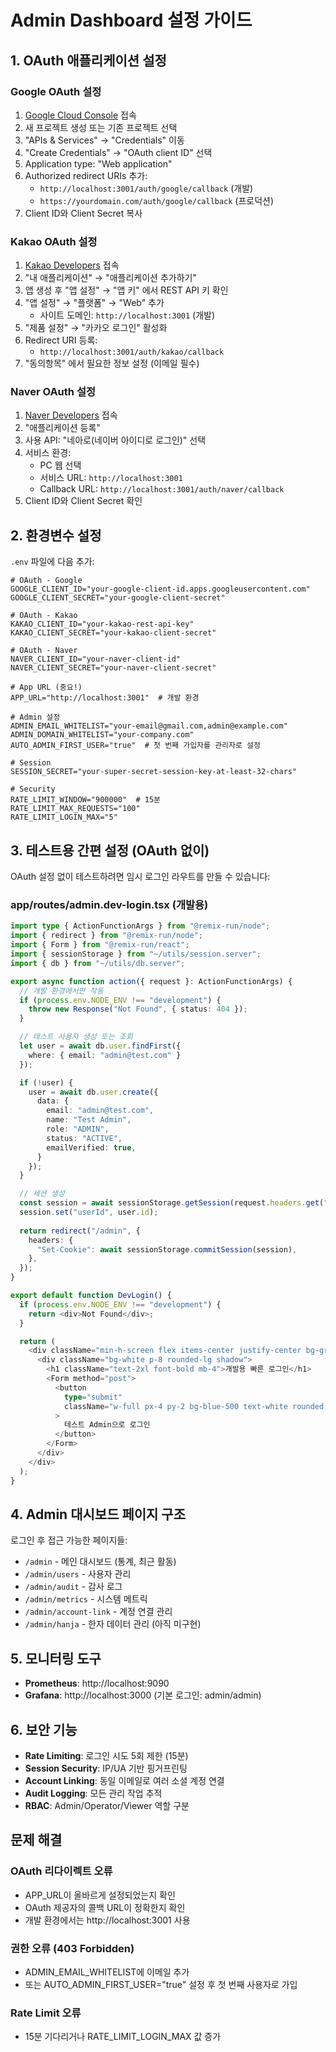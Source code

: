 # Admin Dashboard 설정 가이드

## 1. OAuth 애플리케이션 설정

### Google OAuth 설정
1. [Google Cloud Console](https://console.cloud.google.com/) 접속
2. 새 프로젝트 생성 또는 기존 프로젝트 선택
3. "APIs & Services" → "Credentials" 이동
4. "Create Credentials" → "OAuth client ID" 선택
5. Application type: "Web application"
6. Authorized redirect URIs 추가:
   - `http://localhost:3001/auth/google/callback` (개발)
   - `https://yourdomain.com/auth/google/callback` (프로덕션)
7. Client ID와 Client Secret 복사

### Kakao OAuth 설정
1. [Kakao Developers](https://developers.kakao.com/) 접속
2. "내 애플리케이션" → "애플리케이션 추가하기"
3. 앱 생성 후 "앱 설정" → "앱 키" 에서 REST API 키 확인
4. "앱 설정" → "플랫폼" → "Web" 추가
   - 사이트 도메인: `http://localhost:3001` (개발)
5. "제품 설정" → "카카오 로그인" 활성화
6. Redirect URI 등록:
   - `http://localhost:3001/auth/kakao/callback`
7. "동의항목" 에서 필요한 정보 설정 (이메일 필수)

### Naver OAuth 설정
1. [Naver Developers](https://developers.naver.com/apps/#/register) 접속
2. "애플리케이션 등록"
3. 사용 API: "네아로(네이버 아이디로 로그인)" 선택
4. 서비스 환경:
   - PC 웹 선택
   - 서비스 URL: `http://localhost:3001`
   - Callback URL: `http://localhost:3001/auth/naver/callback`
5. Client ID와 Client Secret 확인

## 2. 환경변수 설정

`.env` 파일에 다음 추가:

```env
# OAuth - Google
GOOGLE_CLIENT_ID="your-google-client-id.apps.googleusercontent.com"
GOOGLE_CLIENT_SECRET="your-google-client-secret"

# OAuth - Kakao
KAKAO_CLIENT_ID="your-kakao-rest-api-key"
KAKAO_CLIENT_SECRET="your-kakao-client-secret"

# OAuth - Naver
NAVER_CLIENT_ID="your-naver-client-id"
NAVER_CLIENT_SECRET="your-naver-client-secret"

# App URL (중요!)
APP_URL="http://localhost:3001"  # 개발 환경

# Admin 설정
ADMIN_EMAIL_WHITELIST="your-email@gmail.com,admin@example.com"
ADMIN_DOMAIN_WHITELIST="your-company.com"
AUTO_ADMIN_FIRST_USER="true"  # 첫 번째 가입자를 관리자로 설정

# Session
SESSION_SECRET="your-super-secret-session-key-at-least-32-chars"

# Security
RATE_LIMIT_WINDOW="900000"  # 15분
RATE_LIMIT_MAX_REQUESTS="100"
RATE_LIMIT_LOGIN_MAX="5"
```

## 3. 테스트용 간편 설정 (OAuth 없이)

OAuth 설정 없이 테스트하려면 임시 로그인 라우트를 만들 수 있습니다:

### app/routes/admin.dev-login.tsx (개발용)
```typescript
import type { ActionFunctionArgs } from "@remix-run/node";
import { redirect } from "@remix-run/node";
import { Form } from "@remix-run/react";
import { sessionStorage } from "~/utils/session.server";
import { db } from "~/utils/db.server";

export async function action({ request }: ActionFunctionArgs) {
  // 개발 환경에서만 작동
  if (process.env.NODE_ENV !== "development") {
    throw new Response("Not Found", { status: 404 });
  }

  // 테스트 사용자 생성 또는 조회
  let user = await db.user.findFirst({
    where: { email: "admin@test.com" }
  });

  if (!user) {
    user = await db.user.create({
      data: {
        email: "admin@test.com",
        name: "Test Admin",
        role: "ADMIN",
        status: "ACTIVE",
        emailVerified: true,
      }
    });
  }

  // 세션 생성
  const session = await sessionStorage.getSession(request.headers.get("Cookie"));
  session.set("userId", user.id);
  
  return redirect("/admin", {
    headers: {
      "Set-Cookie": await sessionStorage.commitSession(session),
    },
  });
}

export default function DevLogin() {
  if (process.env.NODE_ENV !== "development") {
    return <div>Not Found</div>;
  }

  return (
    <div className="min-h-screen flex items-center justify-center bg-gray-50">
      <div className="bg-white p-8 rounded-lg shadow">
        <h1 className="text-2xl font-bold mb-4">개발용 빠른 로그인</h1>
        <Form method="post">
          <button
            type="submit"
            className="w-full px-4 py-2 bg-blue-500 text-white rounded hover:bg-blue-600"
          >
            테스트 Admin으로 로그인
          </button>
        </Form>
      </div>
    </div>
  );
}
```

## 4. Admin 대시보드 페이지 구조

로그인 후 접근 가능한 페이지들:

- `/admin` - 메인 대시보드 (통계, 최근 활동)
- `/admin/users` - 사용자 관리
- `/admin/audit` - 감사 로그
- `/admin/metrics` - 시스템 메트릭
- `/admin/account-link` - 계정 연결 관리
- `/admin/hanja` - 한자 데이터 관리 (아직 미구현)

## 5. 모니터링 도구

- **Prometheus**: http://localhost:9090
- **Grafana**: http://localhost:3000 (기본 로그인: admin/admin)

## 6. 보안 기능

- **Rate Limiting**: 로그인 시도 5회 제한 (15분)
- **Session Security**: IP/UA 기반 핑거프린팅
- **Account Linking**: 동일 이메일로 여러 소셜 계정 연결
- **Audit Logging**: 모든 관리 작업 추적
- **RBAC**: Admin/Operator/Viewer 역할 구분

## 문제 해결

### OAuth 리다이렉트 오류
- APP_URL이 올바르게 설정되었는지 확인
- OAuth 제공자의 콜백 URL이 정확한지 확인
- 개발 환경에서는 http://localhost:3001 사용

### 권한 오류 (403 Forbidden)
- ADMIN_EMAIL_WHITELIST에 이메일 추가
- 또는 AUTO_ADMIN_FIRST_USER="true" 설정 후 첫 번째 사용자로 가입

### Rate Limit 오류
- 15분 기다리거나 RATE_LIMIT_LOGIN_MAX 값 증가